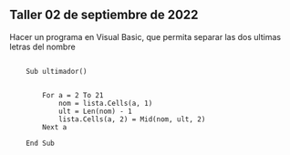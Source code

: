 ## Taller 02 de septiembre de 2022

Hacer un programa en Visual Basic, que permita separar las dos ultimas letras del nombre

~~~

    Sub ultimador()


        For a = 2 To 21
            nom = lista.Cells(a, 1)
            ult = Len(nom) - 1
            lista.Cells(a, 2) = Mid(nom, ult, 2)
        Next a
        
    End Sub


~~~
